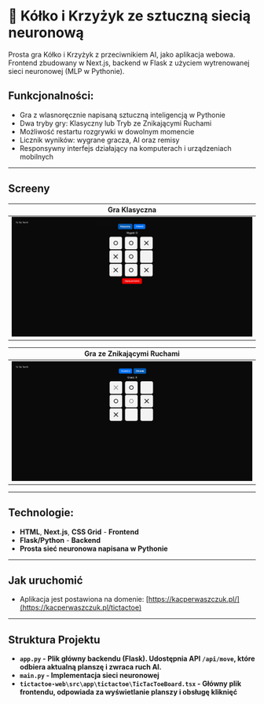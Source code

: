 # 🎲 Kółko i Krzyżyk ze sztuczną siecią neuronową
Prosta gra Kółko i Krzyżyk z przeciwnikiem AI, jako aplikacja webowa. Frontend zbudowany w Next.js, backend w Flask z użyciem wytrenowanej sieci neuronowej (MLP w Pythonie).

## Funkcjonalności: 
- Gra z wlasnoręcznie napisaną sztuczną inteligencją w Pythonie  
- Dwa tryby gry: Klasyczny lub Tryb ze Znikającymi Ruchami  
- Możliwość restartu rozgrywki w dowolnym momencie
- Licznik wyników: wygrane gracza, AI oraz remisy
- Responsywny interfejs działający na komputerach i urządzeniach mobilnych  

---

## Screeny
| Gra Klasyczna |
|--------------|
| ![screen1](screens_TicTacToe/screen_wygrana.png) |

| Gra ze Znikającymi Ruchami |
|--------------|
| ![screen1](screens_TicTacToe/screen_znikanie.png) |

---

## Technologie:
- **HTML**, **Next.js**, **CSS Grid** - **Frontend**
- **Flask/Python** - **Backend** 
- **Prosta sieć neuronowa napisana w Pythonie**  

---

## Jak uruchomić
- Aplikacja jest postawiona na domenie: [https://kacperwaszczuk.pl/](https://kacperwaszczuk.pl/tictactoe)

---

## Struktura Projektu
- **```app.py``` - Plik główny backendu (Flask). Udostępnia API `/api/move`, które odbiera aktualną planszę i zwraca ruch AI.**
- **```main.py``` - Implementacja sieci neuronowej**
- **```tictactoe-web\src\app\tictactoe\TicTacToeBoard.tsx``` - Główny plik frontendu, odpowiada za wyświetlanie planszy i obsługę kliknięć**
